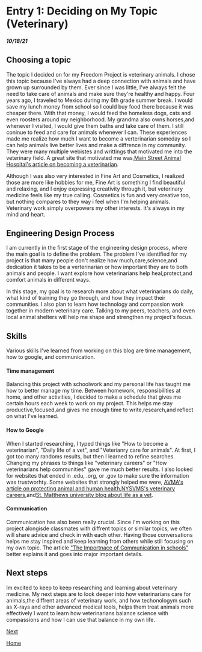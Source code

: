 # Entry 1: Deciding on My Topic (Veterinary)
##### 10/18/21

## Choosing a topic
The topic I decided on for my Freedom Project is veterinary animals. I chose this topic because I've always had a deep connection with animals and have grown up surrounded by them. Ever since I was little, I've always felt the need to take care of animals and make sure they're healthy and happy. Four years ago, I traveled to Mexico during my 6th grade summer break. I would save my lunch money from school so I could buy food there because it was cheaper there. With that money, I would feed the homeless dogs, cats and even roosters around my neighborhood. My grandma also owns horses,and whenever I visited, I would give them baths and take care of them. I still coninue to feed and care for animals whenever I can. These experiences made me realize how much I want to become a verterinarian someday so I can help animals live better lives and make a diffrence in my community. They were many multiple webistes and writtings that motivated me into the veterinary field. A great site that motivated me was,[Main Street Animal Hospital's article on becoming a veterinarian](https://mainstreet-animalhospital.com/what-inspired-me-to-become-a-veterinarian/).

Although I was also very interested in Fine Art and Cosmetics, I realized those are more like hobbies for me, Fine Art is something I find beautiful and relaxing, and I enjoy expressing creativity through it, but veterinary medicine feels like my true calling. Cosmetics is fun and very creative too, but nothing compares to they way i feel when I'm helping animals. Veterinary work simply overpowers my other interests. It's always in my mind and heart.

## Engineering Design Process
I am currently in the first stage of the engineering design process, where the main goal is to define the problem. The problem I've identified for my project is that many people don't realize how much,care,science,and dedication it takes to be a verterinarian or how important they are to both animals and people. I want explore how veterinarians help heal,protect,and comfort animals in different ways. 

In this stage, my goal is to research more about what veterinarians do daily, what kind of training they go through, and how they impact their communities. I also plan to learn how technology and compassion work together in modern veterinary care. Talking to my peers, teachers, and even local animal shelters will help me shape and strengthen my project's focus. 

## Skills
Various skills I've learned from working on this blog are time management, how to google, and communication.

#### Time management
Balancing this project with schoolwork and my personal life has taught me how to better manage my time. Between homework, responsibilities at home, and other activities, I decided to make a schedule that gives me certain hours each week to work on my project. This helps me stay productive,focused,and gives me enough time to write,research,and reflect on what I've learned. 

#### How to Google
When I started researching, I typed things like "How to become a veterinarian", "Daily life of a vet", and "Veterianry care for animals". At first, I got too many randoms results, but then I learned to refine searches. Changing my phrases to things like "veterinary careers" or "How veterinarians help communities" gave me much better results. I also looked for websites that ended in .edu, .org, or .gov to make sure the information was trustworhty. Some websites that strongly helped me were, 
[AVMA's article on protecting animal and human health](https://www.avma.org/resources/pet-owners/yourvet/veterinarians-protecting-health-animals-and-people),[NYSVMS's veterinary careers](https://nysvms.org/careers/),and[St. Matthews university blog about life as a vet](https://veterinary.stmatthews.edu/blog/what-is-life-like-as-a-vet).

#### Communication
Communication has also been really crucial. Since I'm working on this project alongisde classmates with diffrent topics or similar topics, we often will share advice and check in with each other. Having those conversations helps me stay inspired and keep learning from others while still focusing on my own topic. The article ["The Importnace of Communication in schools"](https://schoolsuccessmakers.com/the-importance-of-communication-in-schools/) better explains it and goes into major important details. 

## Next steps 
Im excited to keep to keep researching and learning about veterinary medicine. My next steps are to look deeper into how veterinarians care for animals,the diffrent areas of veterinary work, and how techonologym such as X-rays and other advanced medical tools, helps them treat animals more effectively I want to learn how veterinarians balance science with compassions and how I can use that balance in my own life.  

[Next](entry02.md)

[Home](../README.md)
